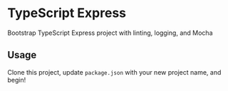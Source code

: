 # TypeScript Express

Bootstrap TypeScript Express project with linting, logging, and Mocha

## Usage

Clone this project, update `package.json` with your new project name, and begin!
